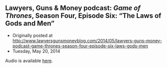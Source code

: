 ## Lawyers, Guns &amp; Money podcast: <em>Game of Thrones</em>, Season Four, Episode Six: “The Laws of Gods and Men”

 * Originally posted at http://www.lawyersgunsmoneyblog.com/2014/05/lawyers-guns-money-podcast-game-thrones-season-four-episode-six-laws-gods-men
 * Tuesday, May 20, 2014

Audio is available [here](http://lawyersgunsmoneyblog.com/podcast/got0406.mp3).